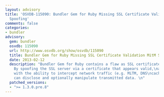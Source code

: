 ```yaml
---
layout: advisory
title: 'OSVDB-115090: Bundler Gem for Ruby Missing SSL Certificate Validation MitM
  Spoofing'
comments: false
categories:
- bundler
advisory:
  gem: bundler
  osvdb: 115090
  url: http://www.osvdb.org/show/osvdb/115090
  title: Bundler Gem for Ruby Missing SSL Certificate Validation MitM Spoofing
  date: 2013-02-12
  description: "Bundler Gem for Ruby contains a flaw as SSL certificates are not properly\nvalidated.
    By spoofing the SSL server via a certificate that appears valid,\nan attacker
    with the ability to intercept network traffic (e.g. MiTM, DNS\ncache poisoning)
    can disclose and optionally manipulate transmitted data. \n"
  patched_versions:
  - ">= 1.3.0.pre.8"
---
```

